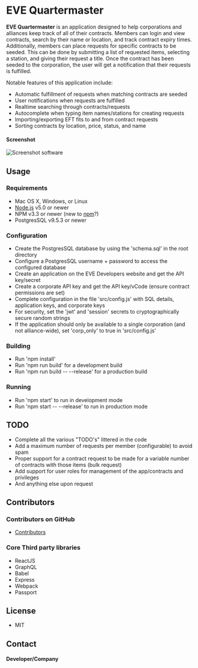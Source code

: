 EVE Quartermaster
======
**EVE Quartermaster** is an application designed to help corporations and alliances keep track of all of their contracts.
Members can login and view contracts, search by their name or location, and track contract expiry times.
Additionally, members can place requests for specific contracts to be seeded. This can be done by submitting a
list of requested items, selecting a station, and giving their request a title. Once the contract has been seeded
to the corporation, the user will get a notification that their requests is fulfilled.

Notable features of this application include:
* Automatic fulfillment of requests when matching contracts are seeded
* User notifications when requests are fulfilled
* Realtime searching through contracts/requests
* Autocomplete when typing item names/stations for creating requests
* Importing/exporting EFT fits to and from contract requests
* Sorting contracts by location, price, status, and name

#### Screenshot
![Screenshot software](http://url/screenshot-software.png "screenshot software")

## Usage

### Requirements

  * Mac OS X, Windows, or Linux
  * [Node.js](https://nodejs.org/) v5.0 or newer
  * NPM v3.3 or newer (new to [npm](https://docs.npmjs.com/)?)
  * PostgresSQL v9.5.3 or newer

### Configuration

  * Create the PostgresSQL database by using the 'schema.sql' in the root directory
  * Configure a PostgresSQL username + password to access the configured database
  * Create an application on the EVE Developers website and get the API key/secret
  * Create a corporate API key and get the API key/vCode (ensure contract permissions are set)
  * Complete configuration in the file 'src/config.js' with SQL details, application keys, and corporate keys
  * For security, set the 'jwt' and 'session' secrets to cryptographically secure random strings
  * If the application should only be available to a single corporation (and not alliance-wide), set 'corp_only' to true in 'src/config.js'

### Building

  * Run 'npm install'
  * Run 'npm run build' for a development build
  * Run 'npm run build -- --release' for a production build

### Running
  * Run 'npm start' to run in development mode
  * Run 'npm start -- --release' to run in production mode

## TODO
* Complete all the various "TODO's" littered in the code
* Add a maximum number of requests per member (configurable) to avoid spam
* Proper support for a contract request to be made for a variable number of contracts with those items (bulk request)
* Add support for user roles for management of the app/contracts and privileges
* And anything else upon request

## Contributors

### Contributors on GitHub
* [Contributors](https://github.com/username/sw-name/graphs/contributors)

### Core Third party libraries
* ReactJS
* GraphQL
* Babel
* Express
* Webpack
* Passport

## License 
* MIT

## Contact
#### Developer/Company